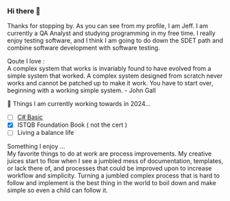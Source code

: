 ### Hi there 👋
Thanks for stopping by. As you can see from my profile, I am Jeff. I am currently a QA Analyst and studying programming in my free time.
I really enjoy testing software, and I think I am going to do down the SDET path and combine software development with software testing. 

Qoute I love : </br>
A complex system that works is invariably found to have evolved from a simple system that worked. A complex system designed from scratch never works and cannot be patched up to make it work. You have to start over, beginning with a working simple system. - John Gall

🌱 Things I am currently working towards in 2024... </br>
- [ ] [C# Basic](https://centria.github.io/basic-csharp/) </br>
- [x] ISTQB Foundation Book ( not the cert ) </br>
- [ ] Living a balance life</br>

Something I enjoy ... </br>
My favorite things to do at work are process improvements. My creative juices start to flow when I see a jumbled mess of documentation, templates, or lack there of, and processes that could be improved upon to increase workflow and simplicity. Turning a jumbled complex process that is hard to follow and implement is the best thing in the world to boil down and make simple so even a child can follow it.


<!--
**jeffsnff/jeffsnff** is a ✨ _special_ ✨ repository because its `README.md` (this file) appears on your GitHub profile.

Here are some ideas to get you started:

- 🔭 I’m currently working on ...
- 👯 I’m looking to collaborate on ...
- 🤔 I’m looking for help with ...
- 💬 Ask me about ...
- 📫 How to reach me: ...
- 😄 Pronouns: ...
- ⚡ Fun fact: ...
-->
